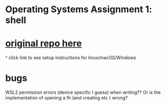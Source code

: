 # Operating Systems Assignment 1: shell

# [original repo here ](https://gitlab.science.ru.nl/OperatingSystems/assignment1.git)
^ click link to see setup instructions for linux/macOS/Windows

# bugs
WSL2 permission errors (device specific I guess) when writing?? Or is the implementation of opening a fh (and creating etc ) wrong?
